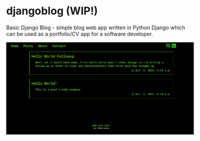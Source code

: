 # djangoblog (WIP!)
Basic Django Blog - simple blog web app written in Python Django which can be used as a portfolio/CV app for a software developer. 

![Screenshot](ss.png "Screenshot")
